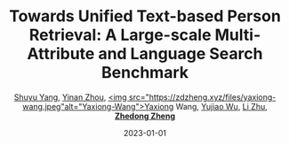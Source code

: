 ---
title: "Towards Unified Text-based Person Retrieval: A Large-scale Multi-Attribute and Language Search Benchmark"
collection: publications
permalink: /publication/Towards-2023
date: 2023-01-01
doi: 
keywords: 
venue: 'arXiv:2306.02898'
author: '<a href="https://zdzheng.xyz/authors/Shuyu-Yang" class="author">Shuyu Yang</a>, <a href="https://zdzheng.xyz/authors/Yinan-Zhou" class="author">Yinan Zhou</a>, <a href="https://zdzheng.xyz/authors/Yaxiong-Wang" class="author"><img src="https://zdzheng.xyz/files/yaxiong-wang.jpeg"alt="Yaxiong-Wang">Yaxiong Wang</a>, <a href="https://zdzheng.xyz/authors/Yujiao-Wu" class="author">Yujiao Wu</a>, <a href="https://zdzheng.xyz/authors/Li-Zhu" class="author">Li Zhu</a>, <strong><a href="https://zdzheng.xyz/authors/Zhedong-Zheng" class="author">Zhedong Zheng</a></strong>'
sqlauthor: 'Shuyu Yang, Yinan Zhou, Yaxiong Wang, Yujiao Wu, Li Zhu, Zhedong Zheng, '
citation: ' Shuyu Yang,  Yinan Zhou,  Yaxiong Wang,  Yujiao Wu,  Li Zhu,  Zhedong Zheng, &quot;Towards Unified Text-based Person Retrieval: A Large-scale Multi-Attribute and Language Search Benchmark.&quot; arXiv:2306.02898, 2023.'
pub_year: '2023'
bib: >
    @article{yang2023towards,<br>author = "Yang, Shuyu and Zhou, Yinan and Wang, Yaxiong and Wu, Yujiao and Zhu, Li and Zheng, Zhedong",<br>title = "Towards Unified Text-based Person Retrieval: A Large-scale Multi-Attribute and Language Search Benchmark",<br>booktitle = "arXiv:2306.02898",<br>year = "2023"
    }

---